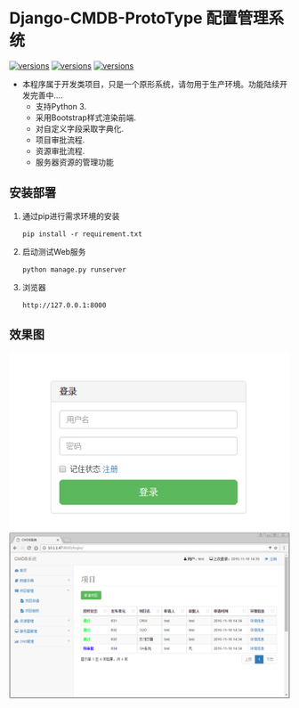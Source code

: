Django-CMDB-ProtoType 配置管理系统
====

[![versions](https://img.shields.io/pypi/pyversions/Django.svg)]()
[![versions](https://img.shields.io/badge/Django1.10-stable-green.svg)]()
[![versions](https://img.shields.io/badge/Bootstrap%20v3.3.6-stable-brightgreen.svg)]()

- 本程序属于开发类项目，只是一个原形系统，请勿用于生产环境。功能陆续开发完善中....
  - 支持Python 3.
  - 采用Bootstrap样式渲染前端.
  - 对自定义字段采取字典化.
  - 项目审批流程.
  - 资源审批流程.
  - 服务器资源的管理功能


## 安装部署

1. 通过pip进行需求环境的安装

   ```
   pip install -r requirement.txt
   ``` 
   
2. 启动测试Web服务

   ```
   python manage.py runserver
   ```
   
3. 浏览器

   ```
   http://127.0.0.1:8000
   ```


   
## 效果图
![login](https://raw.githubusercontent.com/zhaoyongtao/cmdb-dev/master/1.png)
![promisechains](https://raw.githubusercontent.com/zhaoyongtao/cmdb-dev/master/2.png)